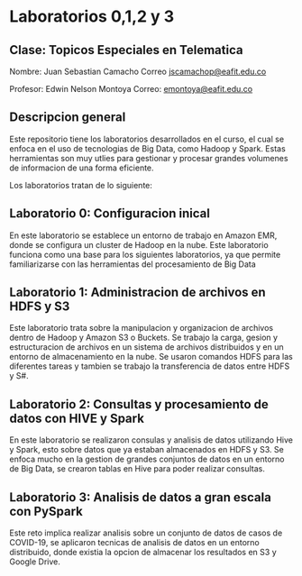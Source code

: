 # Laboratorios 0,1,2 y 3 
## Clase: Topicos Especiales en Telematica 
Nombre: Juan Sebastian Camacho
Correo jscamachop@eafit.edu.co

Profesor: Edwin Nelson Montoya
Correo: emontoya@eafit.edu.co

## Descripcion general 
Este repositorio tiene los laboratorios desarrollados en el curso, el cual se enfoca en el uso de tecnologias de Big Data, como Hadoop y Spark. Estas herramientas son muy utlies para gestionar y procesar grandes volumenes de informacion de una forma eficiente.

Los laboratorios tratan de lo siguiente:

## Laboratorio 0: Configuracion inical  ##

En este laboratorio se establece un entorno de trabajo en Amazon EMR, donde se configura un cluster de Hadoop en la nube. Este laboratorio funciona como una base para los siguientes laboratorios, ya que permite familiarizarse con las herramientas del procesamiento de Big Data

## Laboratorio 1: Administracion de archivos en HDFS y S3

Este laboratorio trata sobre la manipulacion y organizacion de archivos dentro de Hadoop y Amazon S3 o Buckets. Se trabajo la carga, gesion y estructuracion de archivos en un sistema de archivos distribuidos y en un entorno de almacenamiento en la nube. Se usaron comandos HDFS para las diferentes tareas y tambien se trabajo la transferencia de datos entre HDFS y S#.

## Laboratorio 2: Consultas y procesamiento de datos con HIVE y Spark

En este laboratorio se realizaron consulas y analisis de datos utilizando Hive y Spark, esto sobre datos que ya estaban almacenados en HDFS y S3. Se enfoca mucho en la gestion de grandes conjuntos de datos en un entorno de Big Data, se crearon tablas en Hive para poder realizar consultas.

## Laboratorio 3: Analisis de datos a gran escala con PySpark

Este reto implica realizar analisis sobre un conjunto de datos de casos de COVID-19, se aplicaron tecnicas de analisis de datos en un entorno distribuido, donde existia la opcion de almacenar los resultados en S3 y Google Drive.
